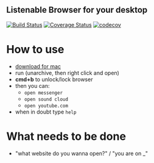 Listenable Browser for your desktop
-----------------------
[![Build Status](https://travis-ci.org/Hermanya/listenable-browser.svg?branch=master)](https://travis-ci.org/Hermanya/listenable-browser)
[![Coverage Status](https://coveralls.io/repos/github/Hermanya/listenable-browser/badge.svg?branch=master)](https://coveralls.io/github/Hermanya/listenable-browser?branch=master)
[![codecov](https://codecov.io/gh/Hermanya/listenable-browser/branch/master/graph/badge.svg)](https://codecov.io/gh/Hermanya/listenable-browser)
# How to use
- [download for mac](https://github.com/Hermanya/listenable-browser/releases/latest)
- run (unarchive, then right click and open)
- **cmd+b** to unlock/lock browser
- then you can:
    * `open messenger`
    * `open sound cloud`
    * `open youtube.com`
- when in doubt type `help`

# What needs to be done
- "what website do you wanna open?" / "you are on _"
 